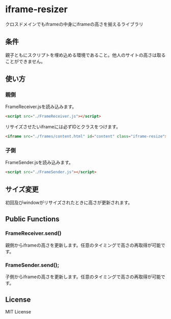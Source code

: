 # iframe-resizer
クロスドメインでもiframeの中身にiframeの高さを揃えるライブラリ

## 条件

親子ともにスクリプトを埋め込める環境であること。他人のサイトの高さは取ることができません。

## 使い方

### 親側

FrameReceiver.jsを読み込みます。

```html
<script src="./FrameReceiver.js"></script>
```

リサイズさせたいiframeには必ずIDとクラスをつけます。

```html
<iframe src="./frames/content.html" id="content" class="iframe-resize"></iframe>
```

### 子側

FrameSender.jsを読み込みます。

```html
<script src="./FrameSender.js"></script>
```

## サイズ変更

初回及びwindowがリサイズされたときに高さが更新されます。

## Public Functions

### FrameReceiver.send()

親側からiframeの高さを更新します。任意のタイミングで高さの再取得が可能です。

### FrameSender.send();

子側からiframeの高さを更新します。任意のタイミングで高さの再取得が可能です。


## License

MIT License